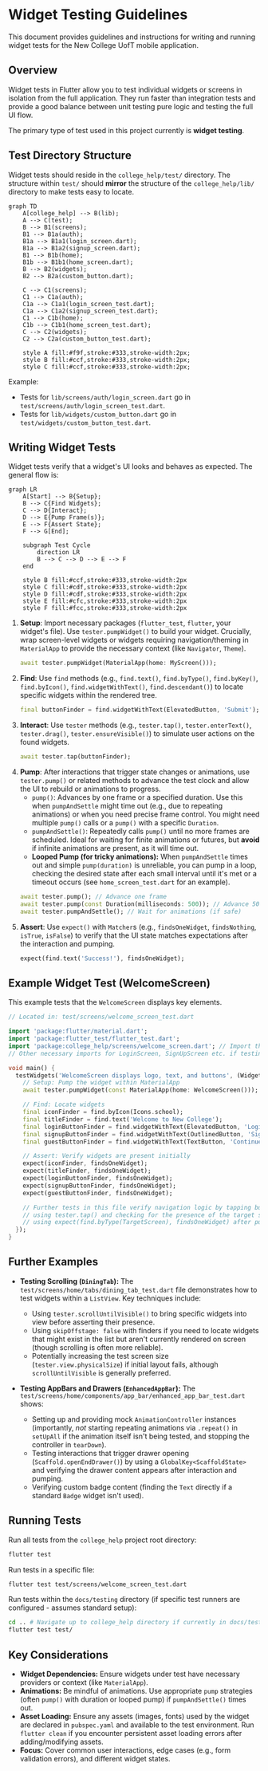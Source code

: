 # Widget Testing Guidelines

This document provides guidelines and instructions for writing and running widget tests for the New College UofT mobile application.

## Overview

Widget tests in Flutter allow you to test individual widgets or screens in isolation from the full application. They run faster than integration tests and provide a good balance between unit testing pure logic and testing the full UI flow.

The primary type of test used in this project currently is **widget testing**.

## Test Directory Structure

Widget tests should reside in the `college_help/test/` directory. The structure within `test/` should **mirror** the structure of the `college_help/lib/` directory to make tests easy to locate.

```mermaid
graph TD
    A[college_help] --> B(lib);
    A --> C(test);
    B --> B1(screens);
    B1 --> B1a(auth);
    B1a --> B1a1(login_screen.dart);
    B1a --> B1a2(signup_screen.dart);
    B1 --> B1b(home);
    B1b --> B1b1(home_screen.dart);
    B --> B2(widgets);
    B2 --> B2a(custom_button.dart);

    C --> C1(screens);
    C1 --> C1a(auth);
    C1a --> C1a1(login_screen_test.dart);
    C1a --> C1a2(signup_screen_test.dart);
    C1 --> C1b(home);
    C1b --> C1b1(home_screen_test.dart);
    C --> C2(widgets);
    C2 --> C2a(custom_button_test.dart);

    style A fill:#f9f,stroke:#333,stroke-width:2px;
    style B fill:#ccf,stroke:#333,stroke-width:2px;
    style C fill:#ccf,stroke:#333,stroke-width:2px;
```

Example:
- Tests for `lib/screens/auth/login_screen.dart` go in `test/screens/auth/login_screen_test.dart`.
- Tests for `lib/widgets/custom_button.dart` go in `test/widgets/custom_button_test.dart`.

## Writing Widget Tests

Widget tests verify that a widget's UI looks and behaves as expected. The general flow is:

```mermaid
graph LR
    A[Start] --> B{Setup};
    B --> C{Find Widgets};
    C --> D{Interact};
    D --> E{Pump Frame(s)};
    E --> F{Assert State};
    F --> G[End];
    
    subgraph Test Cycle
        direction LR
        B --> C --> D --> E --> F
    end

    style B fill:#ccf,stroke:#333,stroke-width:2px
    style C fill:#cdf,stroke:#333,stroke-width:2px
    style D fill:#cdf,stroke:#333,stroke-width:2px
    style E fill:#cfc,stroke:#333,stroke-width:2px
    style F fill:#fcc,stroke:#333,stroke-width:2px
```

1.  **Setup**: Import necessary packages (`flutter_test`, `flutter`, your widget's file). Use `tester.pumpWidget()` to build your widget. Crucially, wrap screen-level widgets or widgets requiring navigation/theming in `MaterialApp` to provide the necessary context (like `Navigator`, `Theme`).
    ```dart
    await tester.pumpWidget(MaterialApp(home: MyScreen()));
    ```
2.  **Find**: Use `find` methods (e.g., `find.text()`, `find.byType()`, `find.byKey()`, `find.byIcon()`, `find.widgetWithText()`, `find.descendant()`) to locate specific widgets within the rendered tree.
    ```dart
    final buttonFinder = find.widgetWithText(ElevatedButton, 'Submit');
    ```
3.  **Interact**: Use `tester` methods (e.g., `tester.tap()`, `tester.enterText()`, `tester.drag()`, `tester.ensureVisible()`) to simulate user actions on the found widgets.
    ```dart
    await tester.tap(buttonFinder);
    ```
4.  **Pump**: After interactions that trigger state changes or animations, use `tester.pump()` or related methods to advance the test clock and allow the UI to rebuild or animations to progress.
    *   `pump()`: Advances by one frame or a specified duration. Use this when `pumpAndSettle` might time out (e.g., due to repeating animations) or when you need precise frame control. You might need multiple `pump()` calls or a `pump()` with a specific `Duration`.
    *   `pumpAndSettle()`: Repeatedly calls `pump()` until no more frames are scheduled. Ideal for waiting for finite animations or futures, but **avoid** if infinite animations are present, as it will time out.
    *   **Looped Pump (for tricky animations):** When `pumpAndSettle` times out and simple `pump(duration)` is unreliable, you can pump in a loop, checking the desired state after each small interval until it's met or a timeout occurs (see `home_screen_test.dart` for an example).
    ```dart
    await tester.pump(); // Advance one frame
    await tester.pump(const Duration(milliseconds: 500)); // Advance 500ms
    await tester.pumpAndSettle(); // Wait for animations (if safe)
    ```
5.  **Assert**: Use `expect()` with `Matcher`s (e.g., `findsOneWidget`, `findsNothing`, `isTrue`, `isFalse`) to verify that the UI state matches expectations after the interaction and pumping.
    ```dart
    expect(find.text('Success!'), findsOneWidget);
    ```

## Example Widget Test (WelcomeScreen)

This example tests that the `WelcomeScreen` displays key elements.

```dart
// Located in: test/screens/welcome_screen_test.dart

import 'package:flutter/material.dart';
import 'package:flutter_test/flutter_test.dart';
import 'package:college_help/screens/welcome_screen.dart'; // Import the widget
// Other necessary imports for LoginScreen, SignUpScreen etc. if testing navigation

void main() {
  testWidgets('WelcomeScreen displays logo, text, and buttons', (WidgetTester tester) async {
    // Setup: Pump the widget within MaterialApp
    await tester.pumpWidget(const MaterialApp(home: WelcomeScreen()));

    // Find: Locate widgets
    final iconFinder = find.byIcon(Icons.school);
    final titleFinder = find.text('Welcome to New College');
    final loginButtonFinder = find.widgetWithText(ElevatedButton, 'Login');
    final signupButtonFinder = find.widgetWithText(OutlinedButton, 'Sign Up');
    final guestButtonFinder = find.widgetWithText(TextButton, 'Continue as Guest');

    // Assert: Verify widgets are present initially
    expect(iconFinder, findsOneWidget);
    expect(titleFinder, findsOneWidget);
    expect(loginButtonFinder, findsOneWidget);
    expect(signupButtonFinder, findsOneWidget);
    expect(guestButtonFinder, findsOneWidget);

    // Further tests in this file verify navigation logic by tapping buttons
    // using tester.tap() and checking for the presence of the target screen
    // using expect(find.byType(TargetScreen), findsOneWidget) after pumping.
  });
}
```

## Further Examples

- **Testing Scrolling (`DiningTab`):** The `test/screens/home/tabs/dining_tab_test.dart` file demonstrates how to test widgets within a `ListView`. Key techniques include:
    - Using `tester.scrollUntilVisible()` to bring specific widgets into view before asserting their presence.
    - Using `skipOffstage: false` with finders if you need to locate widgets that might exist in the list but aren't currently rendered on screen (though scrolling is often more reliable).
    - Potentially increasing the test screen size (`tester.view.physicalSize`) if initial layout fails, although `scrollUntilVisible` is generally preferred.

- **Testing AppBars and Drawers (`EnhancedAppBar`):** The `test/screens/home/components/app_bar/enhanced_app_bar_test.dart` shows:
    - Setting up and providing mock `AnimationController` instances (importantly, *not* starting repeating animations via `.repeat()` in `setUpAll` if the animation itself isn't being tested, and stopping the controller in `tearDown`).
    - Testing interactions that trigger drawer opening (`Scaffold.openEndDrawer()`) by using a `GlobalKey<ScaffoldState>` and verifying the drawer content appears after interaction and pumping.
    - Verifying custom badge content (finding the `Text` directly if a standard `Badge` widget isn't used).

## Running Tests

Run all tests from the `college_help` project root directory:

```bash
flutter test
```

Run tests in a specific file:

```bash
flutter test test/screens/welcome_screen_test.dart
```

Run tests within the `docs/testing` directory (if specific test runners are configured - assumes standard setup):

```bash
cd .. # Navigate up to college_help directory if currently in docs/testing
flutter test test/
```

## Key Considerations

- **Widget Dependencies:** Ensure widgets under test have necessary providers or context (like `MaterialApp`).
- **Animations:** Be mindful of animations. Use appropriate `pump` strategies (often `pump()` with duration or looped pump) if `pumpAndSettle()` times out.
- **Asset Loading:** Ensure any assets (images, fonts) used by the widget are declared in `pubspec.yaml` and available to the test environment. Run `flutter clean` if you encounter persistent asset loading errors after adding/modifying assets.
- **Focus:** Cover common user interactions, edge cases (e.g., form validation errors), and different widget states. 